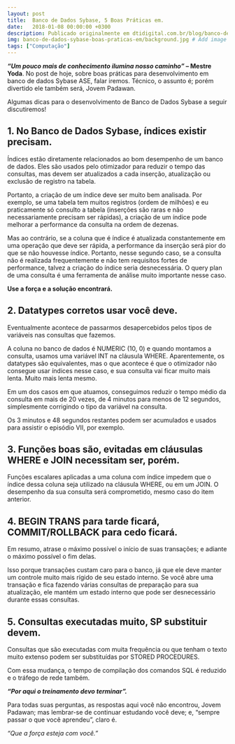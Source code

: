 ```yaml
---
layout: post
title:  Banco de Dados Sybase, 5 Boas Práticas em.
date:   2018-01-08 00:00:00 +0300
description: Publicado originalmente em dtidigital.com.br/blog/banco-de-dados-sybase-boas-praticas-em/
img: banco-de-dados-sybase-boas-praticas-em/background.jpg # Add image post (optional)
tags: ["Computação"]
---
```


**_“Um pouco mais de conhecimento ilumina nosso caminho”_ – Mestre Yoda**. No post de hoje, sobre boas práticas para desenvolvimento em banco de dados Sybase ASE, falar iremos. Técnico, o assunto é; porém divertido ele também será, Jovem Padawan.

Algumas dicas para o desenvolvimento de Banco de Dados Sybase a seguir discutiremos!

## 1. No Banco de Dados Sybase, índices existir precisam.
Índices estão diretamente relacionados ao bom desempenho de um banco de dados. Eles são usados pelo otimizador para reduzir o tempo das consultas, mas devem ser atualizados a cada inserção, atualização ou exclusão de registro na tabela.

Portanto, a criação de um índice deve ser muito bem analisada.  Por exemplo, se uma tabela tem muitos registros (ordem de milhões) e eu praticamente só consulto a tabela (inserções são raras e não necessariamente precisam ser rápidas), a criação de um índice pode melhorar a performance da consulta na ordem de dezenas.

Mas ao contrário, se a coluna que é índice é atualizada constantemente em uma operação que deve ser rápida, a performance da inserção será pior do que se não houvesse índice. Portanto, nesse segundo caso, se a consulta não é realizada frequentemente e não tem requisitos fortes de performance, talvez a criação do índice seria desnecessária. O query plan de uma consulta é uma ferramenta de análise muito importante nesse caso.

**Use a força e a solução encontrará.**

## 2. Datatypes corretos usar você deve.
Eventualmente acontece de passarmos desapercebidos pelos tipos de variáveis nas consultas que fazemos.

A coluna no banco de dados é NUMERIC (10, 0) e quando montamos a consulta, usamos uma variável INT na cláusula WHERE. Aparentemente, os datatypes são equivalentes, mas o que acontece é que o otimizador não consegue usar índices nesse caso, e sua consulta vai ficar muito mais lenta. Muito mais lenta mesmo.

Em um dos casos em que atuamos, conseguimos reduzir o tempo médio da consulta em mais de 20 vezes, de 4 minutos para menos de 12 segundos, simplesmente corrigindo o tipo da variável na consulta.

Os 3 minutos e 48 segundos restantes podem ser acumulados e usados para assistir o episódio VII, por exemplo.

## 3. Funções boas são, evitadas em cláusulas WHERE e JOIN necessitam ser, porém.
Funções escalares aplicadas a uma coluna com índice impedem que o índice dessa coluna seja utilizado na cláusula WHERE, ou em um JOIN. O desempenho da sua consulta será comprometido, mesmo caso do item anterior.

## 4. BEGIN TRANS para tarde ficará, COMMIT/ROLLBACK para cedo ficará.
Em resumo, atrase o máximo possível o início de suas transações; e adiante o máximo possível o fim delas.

Isso porque transações custam caro para o banco, já que ele deve manter um controle muito mais rígido de seu estado interno. Se você abre uma transação e fica fazendo várias consultas de preparação para sua atualização, ele mantém um estado interno que pode ser desnecessário durante essas consultas.

## 5. Consultas executadas muito, SP substituir devem.
Consultas que são executadas com muita frequência ou que tenham o texto muito extenso podem ser substituídas por STORED PROCEDURES.

Com essa mudança, o tempo de compilação dos comandos SQL é reduzido e o tráfego de rede também.

**_“Por aqui o treinamento devo terminar”._**

Para todas suas perguntas, as respostas aqui você não encontrou, Jovem Padawan; mas lembrar-se de continuar estudando você deve; e, “sempre passar o que você aprendeu”, claro é.

_“Que a força esteja com você.”_